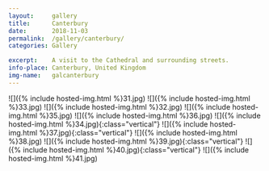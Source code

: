 ```yaml
---
layout:		gallery
title:		Canterbury
date:		2018-11-03
permalink: 	/gallery/canterbury/
categories:	Gallery

excerpt: 	A visit to the Cathedral and surrounding streets.
info-place: Canterbury, United Kingdom
img-name:	galcanterbury
---
```


<div class="gallery-{{ page.layout }}" markdown="1">

![]({% include hosted-img.html %}31.jpg)
![]({% include hosted-img.html %}33.jpg)
![]({% include hosted-img.html %}32.jpg)
![]({% include hosted-img.html %}35.jpg)
![]({% include hosted-img.html %}36.jpg)
![]({% include hosted-img.html %}34.jpg){:class="vertical"}
![]({% include hosted-img.html %}37.jpg){:class="vertical"}
![]({% include hosted-img.html %}38.jpg)
![]({% include hosted-img.html %}39.jpg){:class="vertical"}
![]({% include hosted-img.html %}40.jpg){:class="vertical"}
![]({% include hosted-img.html %}41.jpg)

</div>
